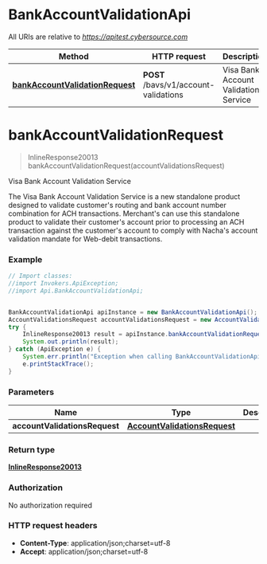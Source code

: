 # BankAccountValidationApi

All URIs are relative to *https://apitest.cybersource.com*

Method | HTTP request | Description
------------- | ------------- | -------------
[**bankAccountValidationRequest**](BankAccountValidationApi.md#bankAccountValidationRequest) | **POST** /bavs/v1/account-validations | Visa Bank Account Validation Service


<a name="bankAccountValidationRequest"></a>
# **bankAccountValidationRequest**
> InlineResponse20013 bankAccountValidationRequest(accountValidationsRequest)

Visa Bank Account Validation Service

The Visa Bank Account Validation Service is a new standalone product designed to validate customer&#39;s routing and bank account number combination for ACH transactions. Merchant&#39;s can use this standalone product to validate their customer&#39;s account prior to processing an ACH transaction against the customer&#39;s account to comply with Nacha&#39;s account validation mandate for Web-debit transactions. 

### Example
```java
// Import classes:
//import Invokers.ApiException;
//import Api.BankAccountValidationApi;


BankAccountValidationApi apiInstance = new BankAccountValidationApi();
AccountValidationsRequest accountValidationsRequest = new AccountValidationsRequest(); // AccountValidationsRequest | 
try {
    InlineResponse20013 result = apiInstance.bankAccountValidationRequest(accountValidationsRequest);
    System.out.println(result);
} catch (ApiException e) {
    System.err.println("Exception when calling BankAccountValidationApi#bankAccountValidationRequest");
    e.printStackTrace();
}
```

### Parameters

Name | Type | Description  | Notes
------------- | ------------- | ------------- | -------------
 **accountValidationsRequest** | [**AccountValidationsRequest**](AccountValidationsRequest.md)|  |

### Return type

[**InlineResponse20013**](InlineResponse20013.md)

### Authorization

No authorization required

### HTTP request headers

 - **Content-Type**: application/json;charset=utf-8
 - **Accept**: application/json;charset=utf-8

